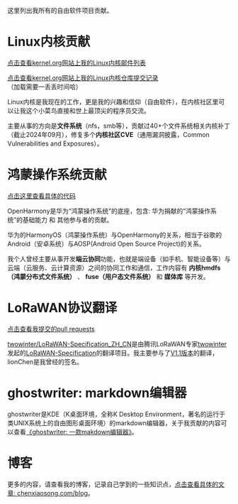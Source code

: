 这里列出我所有的自由软件项目贡献。

# Linux内核贡献

[点击查看kernel.org网站上我的Linux内核邮件列表](https://lore.kernel.org/all/?q=chenxiaosong)

[点击查看kernel.org网站上我的Linux内核仓库提交记录](https://git.kernel.org/pub/scm/linux/kernel/git/next/linux-next.git/log/?qt=grep&q=chenxiaosong)（加载需要一丢丢时间哈）

Linux内核是我现在的工作，更是我的兴趣和信仰（自由软件），在内核社区里可以让我这个小菜鸟直接和世上最顶尖的程序员交流。

主要从事的方向是**文件系统**（nfs，smb等），贡献过40+个文件系统相关内核补丁（截止2024年09月），修复多个**内核社区CVE**（通用漏洞披露，Common Vulnerabilities and Exposures）。

# 鸿蒙操作系统贡献

[点击这里查看具体的代码](https://chenxiaosong.com/course/harmony/contribution.html)

OpenHarmony是华为“鸿蒙操作系统”的底座，包含: 华为捐献的“鸿蒙操作系统”的基础能力 和 其他参与者的贡献。

华为的HarmonyOS（鸿蒙操作系统）与OpenHarmony的关系，相当于谷歌的Android（安卓系统）与AOSP(Android Open Source Project)的关系。

我个人曾经主要从事开发**端云协同**功能，也就是端设备（如手机、智能设备等）与云端（云服务、云计算资源）之间的协同工作和通信，工作内容有 **内核hmdfs（鸿蒙分布式文件系统）** 、 **fuse（用户态文件系统）** 和 **媒体库** 等开发。

# LoRaWAN协议翻译

[点击查看我提交的pull requests](https://github.com/twowinter/LoRaWAN-Specification_ZH_CN/pulls?q=is%3Apr+author%3Achenxiaosonggithub+is%3Aclosed)

[twowinter/LoRaWAN-Specification_ZH_CN](https://github.com/twowinter/LoRaWAN-Specification_ZH_CN)是由腾讯LoRaWAN专家[twowinter](https://github.com/twowinter)发起的[LoRaWAN-Specification](https://resources.lora-alliance.org/technical-specifications/lorawan-specification-v1-1)的翻译项目。我主要参与了[V1.1版本](https://github.com/twowinter/LoRaWAN-Specification_ZH_CN/tree/V1.1)的翻译，lionChen是我曾经的签名。

# ghostwriter: markdown编辑器

ghostwriter是KDE（K桌面环境，全称K Desktop Environment，著名的运行于类UNIX系统上的自由图形桌面环境）的markdown编辑器，关于我贡献的内容可以查看[《ghostwriter: 一款makdown编辑器》](https://chenxiaosong.com/src/userspace-environment/ghostwriter-makdown.html)。

# 博客

更多的内容，请查看我的博客，记录自己学到的一些知识点，[点击查看具体的文章: chenxiaosong.com/blog](https://chenxiaosong.com/blog)。

